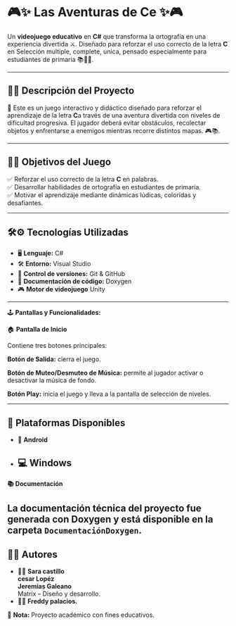 # 🎮✨ Las Aventuras de Ce ✨🎮

Un **videojuego educativo** en **C#** que transforma la ortografía en una experiencia divertida ⚔️. Diseñado para reforzar el uso correcto de la letra **C** en  Selección multiple, complete, unica, pensado especialmente para estudiantes de primaria 📚👦👧.

---

## 📖💡 Descripción del Proyecto

🌟 Este es un juego interactivo y didáctico diseñado para reforzar el aprendizaje de la letra **C**a través de una aventura divertida con niveles de dificultad progresiva. El jugador deberá evitar obstáculos, recolectar objetos y enfrentarse a enemigos mientras recorre distintos mapas.
 🎮📚.

---

## 🎯🚀 Objetivos del Juego

✅ Reforzar el uso correcto de la letra **C** en palabras.  
✅ Desarrollar habilidades de ortografía en estudiantes de primaria.  
✅ Motivar el aprendizaje mediante dinámicas lúdicas, coloridas y desafiantes.  

---

## 🛠️⚙️ Tecnologías Utilizadas

- 🖥️ **Lenguaje:** C#
- 🛠️ **Entorno:** Visual Studio
- 🔗 **Control de versiones:** Git & GitHub
- 📄 **Documentación de código:** Doxygen
- 🎮 **Motor de videojuego** Unity

---


🕹 **Pantallas y Funcionalidades:**

🏠 **Pantalla de Inicio**

Contiene tres botones principales:

**Botón de Salida:** cierra el juego.

**Botón de Muteo/Desmuteo de Música:** permite al jugador activar o desactivar la música de fondo.

**Botón Play:** inicia el juego y lleva a la pantalla de selección de niveles.  

-------------  

## 📱 Plataformas Disponibles

- 📱 **Android**
- 💻 **Windows**
  ------------
  
**📚 Documentación**

La documentación técnica del proyecto fue generada con **Doxygen** y está disponible en la carpeta `DocumentaciónDoxygen`.    
------------   
## 👩‍💻 Autores

- 👩‍🎨 **Sara castillo**  
             **cesar Lopéz**  
             **Jeremias Galeano**  
 Matrix – Diseño y desarrollo.  
- 👨‍💻 **Freddy palacios.**

📢 **Nota:** Proyecto académico con fines educativos.
